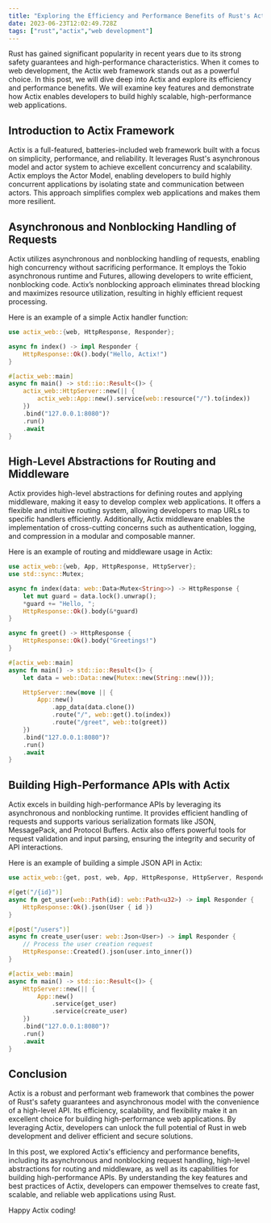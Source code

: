 ```yaml
---
title: "Exploring the Efficiency and Performance Benefits of Rust's Actix Web Framework"
date: 2023-06-23T12:02:49.728Z
tags: ["rust","actix","web development"]
---
```




Rust has gained significant popularity in recent years due to its strong safety guarantees and high-performance characteristics. When it comes to web development, the Actix web framework stands out as a powerful choice. In this post, we will dive deep into Actix and explore its efficiency and performance benefits. We will examine key features and demonstrate how Actix enables developers to build highly scalable, high-performance web applications.

## Introduction to Actix Framework

Actix is a full-featured, batteries-included web framework built with a focus on simplicity, performance, and reliability. It leverages Rust's asynchronous model and actor system to achieve excellent concurrency and scalability. Actix employs the Actor Model, enabling developers to build highly concurrent applications by isolating state and communication between actors. This approach simplifies complex web applications and makes them more resilient.

## Asynchronous and Nonblocking Handling of Requests

Actix utilizes asynchronous and nonblocking handling of requests, enabling high concurrency without sacrificing performance. It employs the Tokio asynchronous runtime and Futures, allowing developers to write efficient, nonblocking code. Actix’s nonblocking approach eliminates thread blocking and maximizes resource utilization, resulting in highly efficient request processing.

Here is an example of a simple Actix handler function:

```rust
use actix_web::{web, HttpResponse, Responder};

async fn index() -> impl Responder {
    HttpResponse::Ok().body("Hello, Actix!")
}

#[actix_web::main]
async fn main() -> std::io::Result<()> {
    actix_web::HttpServer::new(|| {
        actix_web::App::new().service(web::resource("/").to(index))
    })
    .bind("127.0.0.1:8080")?
    .run()
    .await
}
```

## High-Level Abstractions for Routing and Middleware

Actix provides high-level abstractions for defining routes and applying middleware, making it easy to develop complex web applications. It offers a flexible and intuitive routing system, allowing developers to map URLs to specific handlers efficiently. Additionally, Actix middleware enables the implementation of cross-cutting concerns such as authentication, logging, and compression in a modular and composable manner.

Here is an example of routing and middleware usage in Actix:

```rust
use actix_web::{web, App, HttpResponse, HttpServer};
use std::sync::Mutex;

async fn index(data: web::Data<Mutex<String>>) -> HttpResponse {
    let mut guard = data.lock().unwrap();
    *guard += "Hello, ";
    HttpResponse::Ok().body(&*guard)
}

async fn greet() -> HttpResponse {
    HttpResponse::Ok().body("Greetings!")
}

#[actix_web::main]
async fn main() -> std::io::Result<()> {
    let data = web::Data::new(Mutex::new(String::new()));

    HttpServer::new(move || {
        App::new()
            .app_data(data.clone())
            .route("/", web::get().to(index))
            .route("/greet", web::to(greet))
    })
    .bind("127.0.0.1:8080")?
    .run()
    .await
}
```

## Building High-Performance APIs with Actix

Actix excels in building high-performance APIs by leveraging its asynchronous and nonblocking runtime. It provides efficient handling of requests and supports various serialization formats like JSON, MessagePack, and Protocol Buffers. Actix also offers powerful tools for request validation and input parsing, ensuring the integrity and security of API interactions.

Here is an example of building a simple JSON API in Actix:

```rust
use actix_web::{get, post, web, App, HttpResponse, HttpServer, Responder};

#[get("/{id}")]
async fn get_user(web::Path(id): web::Path<u32>) -> impl Responder {
    HttpResponse::Ok().json(User { id })
}

#[post("/users")]
async fn create_user(user: web::Json<User>) -> impl Responder {
    // Process the user creation request
    HttpResponse::Created().json(user.into_inner())
}

#[actix_web::main]
async fn main() -> std::io::Result<()> {
    HttpServer::new(|| {
        App::new()
            .service(get_user)
            .service(create_user)
    })
    .bind("127.0.0.1:8080")?
    .run()
    .await
}
```

## Conclusion

Actix is a robust and performant web framework that combines the power of Rust's safety guarantees and asynchronous model with the convenience of a high-level API. Its efficiency, scalability, and flexibility make it an excellent choice for building high-performance web applications. By leveraging Actix, developers can unlock the full potential of Rust in web development and deliver efficient and secure solutions.

In this post, we explored Actix's efficiency and performance benefits, including its asynchronous and nonblocking request handling, high-level abstractions for routing and middleware, as well as its capabilities for building high-performance APIs. By understanding the key features and best practices of Actix, developers can empower themselves to create fast, scalable, and reliable web applications using Rust.

Happy Actix coding!